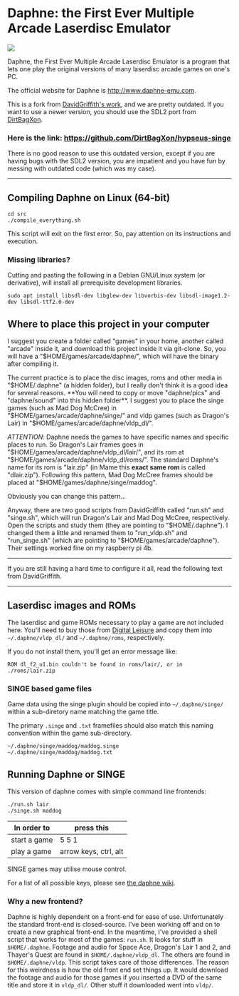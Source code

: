 
Daphne: the First Ever Multiple Arcade Laserdisc Emulator
=========================================================

<img src=https://raw.githubusercontent.com/baarreth/daphne/d25172eef41760559f84327672974b22aaa4e9a2/pics/daphne.gif />

Daphne, the First Ever Multiple Arcade Laserdisc Emulator is a program 
that lets one play the original versions of many laserdisc arcade games 
on one's PC.

The official website for Daphne is http://www.daphne-emu.com.

This is a fork from [DavidGriffith's work](https://github.com/DavidGriffith/daphne), and we are pretty outdated.
If you want to use a newer version, you should use the SDL2 port from [DirtBagXon](https://github.com/DirtBagXon/hypseus-singe).

### Here is the link: https://github.com/DirtBagXon/hypseus-singe

There is no good reason to use this outdated version, except if you are
having bugs with the SDL2 version, you are impatient and you have fun by messing with outdated code (which was my case). 

---

## Compiling Daphne on Linux (64-bit)

    cd src
    ./compile_everything.sh

This script will exit on the first error. So, pay attention on its instructions and execution.

### Missing libraries?

Cutting and pasting the following in a Debian GNU/Linux system (or
derivative), will install all prerequisite development libraries.

    sudo apt install libsdl-dev libglew-dev libvorbis-dev libsdl-image1.2-dev libsdl-ttf2.0-dev

## Where to place this project in your computer

I suggest you create a folder called "games" in your home, another called "arcade" inside it,
and download this project inside it via git-clone.
So, you will have a "$HOME/games/arcade/daphne/", which will have the binary after compiling it.

The current practice is to place the disc images, roms and other media in "$HOME/.daphne" (a hidden folder),
but I really don't think it is a good idea for several reasons.
**You will need to copy or move "daphne/pics" and "daphne/sound" into this hidden folder**.
I suggest you to place the singe games (such as Mad Dog McCree) in "$HOME/games/arcade/daphne/singe/" and
vldp games (such as Dragon's Lair) in "$HOME/games/arcade/daphne/vldp_dl/".

*ATTENTION*: Daphne needs the games to have specific names and specific places to run.
So Dragon's Lair frames goes in "$HOME/games/arcade/daphne/vldp_dl/lair/", and its rom at
"$HOME/games/arcade/daphne/vldp_dl/roms/". The standard Daphne's name for its rom is "lair.zip"
(in Mame this **exact same rom** is called "dlair.zip").
Following this pattern, Mad Dog McCree frames should be placed at "$HOME/games/daphne/singe/maddog".

Obviously you can change this pattern...

Anyway, there are two good scripts from DavidGriffith called "run.sh" and "singe.sh",
which will run Dragon's Lair and Mad Dog McCree, respectively. Open the scripts and study them (they are
pointing to "$HOME/.daphne").
I changed them a little and renamed them to "run_vldp.sh" and "run_singe.sh"
(which are pointing to "$HOME/games/arcade/daphne"). Their settings worked fine on my raspberry pi 4b.

--------------------------------

If you are still having a hard time to configure it all, read the following text from 
DavidGriffith.

--------------------------------

## Laserdisc images and ROMs

The laserdisc and game ROMs necessary to play a game are not included
here. You'll need to buy those from [Digital
Leisure](http://digitalleisure.com) and copy them into
`~/.daphne/vldp_dl/` and `~/.daphne/roms`, respectively.

If you do not install them, you'll get an error message like:

    ROM dl_f2_u1.bin couldn't be found in roms/lair/, or in ./roms/lair.zip

### SINGE based game files

Game data using the singe plugin should be copied into `~/.daphne/singe/`
within a sub-diretory name matching the game title.

The primary `.singe` and `.txt` framefiles should also match this naming
convention within the game sub-directory.

    ~/.daphne/singe/maddog/maddog.singe
    ~/.daphne/singe/maddog/maddog.txt

## Running Daphne or SINGE

This version of daphne comes with simple command line frontends:

    ./run.sh lair
    ./singe.sh maddog

In order to | press this
------------|-----------
start a game| 5 5 1
play a game | arrow keys, ctrl, alt

SINGE games may utilise mouse control.

For a list of all possible keys, please see [the daphne wiki](https://www.daphne-emu.com:9443/mediawiki/index.php/input). 


### Why a new frontend?

Daphne is highly dependent on a front-end for ease of use.
Unfortunately the standard front-end is closed-source. I've been
working off and on to create a new graphical front-end. In the
meantime, I've provided a shell script that works for most of the
games: `run.sh`. It looks for stuff in `$HOME/.daphne`. Footage and
audio for Space Ace, Dragon's Lair 1 and 2, and Thayer's Quest are
found in `$HOME/.daphne/vldp_dl`. The others are found in
`$HOME/.daphne/vldp`. This script takes care of those differences. The
reason for this weirdness is how the old front end set things up. It
would download the footage and audio for those games if you inserted a
DVD of the same title and store it in `vldp_dl/`. Other stuff it
downloaded went into `vldp/`.
